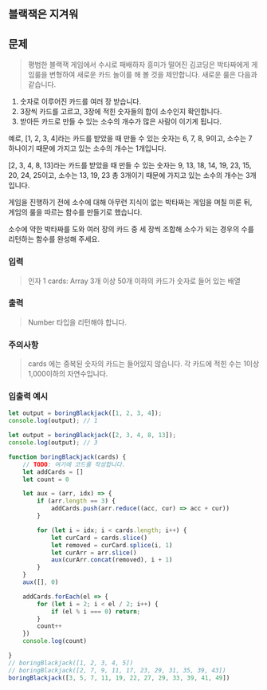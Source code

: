 ## 블랙잭은 지겨워
## 문제
>평범한 블랙잭 게임에서 수시로 패배하자 흥미가 떨어진 김코딩은 박타짜에게 게임룰을 변형하여 새로운 카드 놀이를 해 볼 것을 제안합니다.
새로운 룰은 다음과 같습니다.
>
1. 숫자로 이루어진 카드를 여러 장 받습니다.
2. 3장씩 카드를 고르고, 3장에 적힌 숫자들의 합이 소수인지 확인합니다.
3. 받아든 카드로 만들 수 있는 소수의 개수가 많은 사람이 이기게 됩니다.
>
예로, [1, 2, 3, 4]라는 카드를 받았을 때 만들 수 있는 숫자는 6, 7, 8, 9이고, 소수는 7 하나이기 때문에 가지고 있는 소수의 개수는 1개입니다.
>
[2, 3, 4, 8, 13]라는 카드를 받았을 때 만들 수 있는 숫자는 9, 13, 18, 14, 19, 23, 15, 20, 24, 25이고, 소수는 13, 19, 23 총 3개이기 때문에 가지고 있는 소수의 개수는 3개입니다.
>
게임을 진행하기 전에 소수에 대해 아무런 지식이 없는 박타짜는 게임을 며칠 미룬 뒤, 게임의 룰을 따르는 함수를 만들기로 했습니다.
>
소수에 약한 박타짜를 도와 여러 장의 카드 중 세 장씩 조합해 소수가 되는 경우의 수를 리턴하는 함수를 완성해 주세요.
>

### 입력
>인자 1
cards: Array 3개 이상 50개 이하의 카드가 숫자로 들어 있는 배열

### 출력
>Number 타입을 리턴해야 합니다.

### 주의사항
> cards 에는 중복된 숫자의 카드는 들어있지 않습니다.
각 카드에 적힌 수는 1이상 1,000이하의 자연수입니다.

### 입출력 예시
```js
let output = boringBlackjack([1, 2, 3, 4]);
console.log(output); // 1

let output = boringBlackjack([2, 3, 4, 8, 13]);
console.log(output); // 3
```
```js
function boringBlackjack(cards) {
    // TODO: 여기에 코드를 작성합니다.
    let addCards = []
    let count = 0

    let aux = (arr, idx) => {
        if (arr.length == 3) {
            addCards.push(arr.reduce((acc, cur) => acc + cur))
        }

        for (let i = idx; i < cards.length; i++) {
            let curCard = cards.slice()
            let removed = curCard.splice(i, 1)
            let curArr = arr.slice()
            aux(curArr.concat(removed), i + 1)
        }
    }
    aux([], 0)

    addCards.forEach(el => {
        for (let i = 2; i < el / 2; i++) {
            if (el % i === 0) return;
        }
        count++
    })
    console.log(count)

}
// boringBlackjack([1, 2, 3, 4, 5])
// boringBlackjack([2, 7, 9, 11, 17, 23, 29, 31, 35, 39, 43])
boringBlackjack([3, 5, 7, 11, 19, 22, 27, 29, 33, 39, 41, 49])
```
